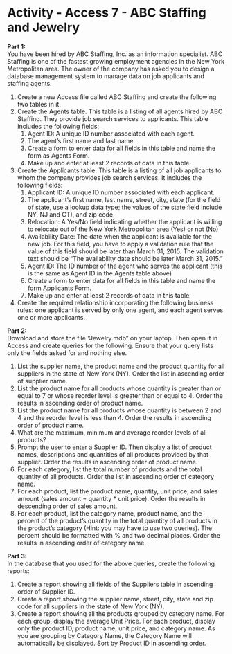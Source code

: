 # Activity - Access 7 - ABC Staffing and Jewelry
**Part 1:**<br>
You have been hired by ABC Staffing, Inc. as an information specialist. ABC Staffing is one of the fastest growing employment agencies in the New York Metropolitan area. The owner of the company has asked you to design a database management system to manage data on job applicants and staffing agents.
1.	Create a new Access file called ABC Staffing and create the following two tables in it.
2.	Create the Agents table. This table is a listing of all agents hired by ABC Staffing. They provide job search services to applicants. This table includes the following fields:
	1.	Agent ID: A unique ID number associated with each agent.
	2.	The agent’s first name and last name.
	3.	Create a form to enter data for all fields in this table and name the form as Agents Form.
	4.	Make up and enter at least 2 records of data in this table.
3.	Create the Applicants table. This table is a listing of all job applicants to whom the company provides job search services. It includes the following fields:
	1.	Applicant ID: A unique ID number associated with each applicant.
	2.	The applicant’s first name, last name, street, city, state (for the field of state, use a lookup data type; the values of the state field include NY, NJ and CT), and zip code
	3.	Relocation: A Yes/No field indicating whether the applicant is willing to relocate out of the New York Metropolitan area (Yes) or not (No)
	4.	Availability Date: The date when the applicant is available for the new job. For this field, you have to apply a validation rule that the value of this field should be later than March 31, 2015. The validation text should be “The availability date should be later March 31, 2015.”
	5.	Agent ID: The ID number of the agent who serves the applicant (this is the same as Agent ID in the Agents table above)
	6.	Create a form to enter data for all fields in this table and name the form Applicants Form.
	7.	Make up and enter at least 2 records of data in this table.
4.	Create the required relationship incorporating the following business rules: one applicant is served by only one agent, and each agent serves one or more applicants.

**Part 2:**<br>
Download and store the file “Jewelry.mdb” on your laptop. Then open it in Access and create queries for the following. Ensure that your query lists only the fields asked for and nothing else.
1.	List the supplier name, the product name and the product quantity for all suppliers in the state of New York (NY). Order the list in ascending order of supplier name.
2.	List the product name for all products whose quantity is greater than or equal to 7 or whose reorder level is greater than or equal to 4. Order the results in ascending order of product name.
3.	List the product name for all products whose quantity is between 2 and 4 and the reorder level is less than 4. Order the results in ascending order of product name.
4.	What are the maximum, minimum and average reorder levels of all products?
5.	Prompt the user to enter a Supplier ID. Then display a list of product names, descriptions and quantities of all products provided by that supplier. Order the results in ascending order of product name.
6.	For each category, list the total number of products and the total quantity of all products. Order the list in ascending order of category name.
7.	For each product, list the product name, quantity, unit price, and sales amount (sales amount = quantity * unit price). Order the results in descending order of sales amount.
8.	For each product, list the category name, product name, and the percent of the product’s quantity in the total quantity of all products in the product’s category (Hint: you may have to use two queries). The percent should be formatted with % and two decimal places. Order the results in ascending order of category name.

**Part 3:**<br>
In the database that you used for the above queries, create the following reports:
1.	Create a report showing all fields of the Suppliers table in ascending order of Supplier ID.
2.	Create a report showing the supplier name, street, city, state and zip code for all suppliers in the state of New York (NY).
3.	Create a report showing all the products grouped by category name. For each group, display the average Unit Price. For each product, display only the product ID, product name, unit price, and category name. As you are grouping by Category Name, the Category Name will automatically be displayed. Sort by Product ID in ascending order.
